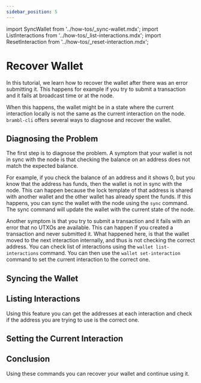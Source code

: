 ```yaml
---
sidebar_position: 5
---
```


import SyncWallet from '../how-tos/_sync-wallet.mdx';
import ListInteractions from '../how-tos/_list-interactions.mdx';
import ResetInteraction from '../how-tos/_reset-interaction.mdx';

# Recover Wallet

In this tutorial, we learn how to recover the wallet after there was an
error submitting it. This happens for example if you try to submit a
transaction and it fails at broadcast time or at the node.

When this happens, the wallet might be in a state where the current interaction
locally is not the same as the current interaction on the node. `brambl-cli`
offers several ways to diagnose and recover the wallet.

## Diagnosing the Problem

The first step is to diagnose the problem. A symptom that your wallet is
not in sync with the node is that checking the balance on an address
does not match the expected balance.

For example, if you check the balance of an address and it shows 0, but
you know that the address has funds, then the wallet is not in sync with
the node. This can happen because the lock template of that address is shared
with another wallet and the other wallet has already spent the funds. If this
happens, you can sync the wallet with the node using the `sync` command.
The sync command will update the wallet with the current state of the node.

Another symptom is that you try to submit a transaction and it fails
with an error that no UTXOs are available. This can happen if you created a
transaction and never submitted it. What happened here, is that the wallet
moved to the next interaction internally, and thus is not checking the correct
address. You can check list of interactions using the `wallet list-interactions`
command. You can then use the `wallet set-interaction` command to set the
current interaction to the correct one.

## Syncing the Wallet

<SyncWallet />

## Listing Interactions

<ListInteractions />

Using this feature you can get the addresses at each interaction and check
if the address you are trying to use is the correct one.

## Setting the Current Interaction

<ResetInteraction />

## Conclusion

Using these commands you can recover your wallet and continue using it.
